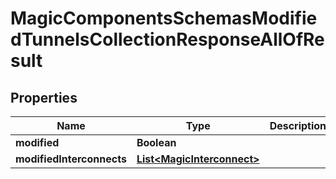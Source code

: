 

# MagicComponentsSchemasModifiedTunnelsCollectionResponseAllOfResult


## Properties

| Name | Type | Description | Notes |
|------------ | ------------- | ------------- | -------------|
|**modified** | **Boolean** |  |  [optional] |
|**modifiedInterconnects** | [**List&lt;MagicInterconnect&gt;**](MagicInterconnect.md) |  |  [optional] |




